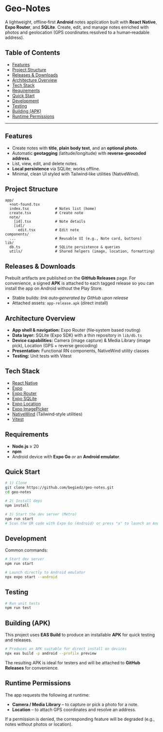 # Geo-Notes

A lightweight, offline‑first **Android** notes application built with **React Native**, **Expo Router**, and **SQLite**. Create, edit, and manage notes enriched with photos and geolocation (GPS coordinates resolved to a human‑readable address).

## Table of Contents

* [Features](#features)
* [Project Structure](#project-structure)
* [Releases & Downloads](#releases--downloads)
* [Architecture Overview](#architecture-overview)
* [Tech Stack](#tech-stack)
* [Requirements](#requirements)
* [Quick Start](#quick-start)
* [Development](#development)
* [Testing](#testing)
* [Building (APK)](#building-apk)
* [Runtime Permissions](#runtime-permissions)

---

## Features

* Create notes with **title**, **plain body text**, and an **optional photo**.
* Automatic **geotagging** (latitude/longitude) with **reverse‑geocoded address**.
* List, view, edit, and delete notes.
* **Local persistence** via SQLite; works offline.
* Minimal, clean UI styled with Tailwind‑like utilities (NativeWind).

## Project Structure

```
app/
  +not-found.tsx
  index.tsx            # Notes list (home)
  create.tsx           # Create note
  note/
    [id].tsx           # Note details
    [id]/
      edit.tsx         # Edit note
components/
  ...                  # Reusable UI (e.g., Note card, buttons)
lib/
  db.ts                # SQLite persistence & queries
  utils/               # Shared helpers (image, location, formatting)
```

## Releases & Downloads

Prebuilt artifacts are published on the **GitHub Releases** page. For convenience, a signed **APK** is attached to each tagged release so you can install the app on Android without the Play Store.

* Stable builds: *link auto‑generated by GitHub upon release*
* Attached assets: `app-release.apk` (direct install)

## Architecture Overview

* **App shell & navigation:** Expo Router (file‑system based routing)
* **Data layer:** SQLite (Expo SDK) with a thin repository in `lib/db.ts`
* **Device capabilities:** Camera (image capture) & Media Library (image pick), Location (GPS + reverse geocoding)
* **Presentation:** Functional RN components, NativeWind utility classes
* **Testing:** Unit tests with Vitest

## Tech Stack

* [React Native](https://reactnative.dev/)
* [Expo](https://expo.dev/)
* [Expo Router](https://expo.github.io/router/)
* [Expo SQLite](https://docs.expo.dev/versions/latest/sdk/sqlite/)
* [Expo Location](https://docs.expo.dev/versions/latest/sdk/location/)
* [Expo ImagePicker](https://docs.expo.dev/versions/latest/sdk/imagepicker/)
* [NativeWind](https://www.nativewind.dev/) (Tailwind‑style utilities)
* [Vitest](https://vitest.dev/)

## Requirements

* **Node.js** ≥ 20
* **npm**
* Android device with **Expo Go** *or* an **Android emulator**.

## Quick Start

```bash
# 1) Clone
git clone https://github.com/begiedz/geo-notes.git
cd geo-notes

# 2) Install deps
npm install

# 3) Start the dev server (Metro)
npm run start
# Scan the QR code with Expo Go (Android) or press "a" to launch an Android emulator.
```

## Development

Common commands:

```bash
# Start dev server
npm run start

# Launch directly to Android emulator
npx expo start --android
```

## Testing

```bash
# Run unit tests
npm run test
```

## Building (APK)

This project uses **EAS Build** to produce an installable **APK** for quick testing and releases.

```bash
# Produces an APK suitable for direct install on devices
npx eas build -p android --profile preview
```

The resulting APK is ideal for testers and will be attached to **GitHub Releases** for convenience.

## Runtime Permissions

The app requests the following at runtime:

* **Camera / Media Library** – to capture or pick a photo for a note.
* **Location** – to attach GPS coordinates and resolve an address.

If a permission is denied, the corresponding feature will be degraded (e.g., notes without photos or location).

